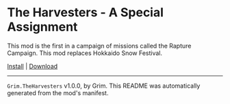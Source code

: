 # The Harvesters - A Special Assignment

This mod is the first in a campaign of missions called the Rapture Campaign. This mod replaces Hokkaido Snow Festival.

[Install](https://hitman-resources.netlify.app/smf-install-link/https://github.com/GrimTheDev-Apps/TheHarvester/releases/latest/download/mod.framework.zip) | [Download](https://github.com/GrimTheDev-Apps/TheHarvester/releases/latest/download/mod.framework.zip)

---

`Grim.TheHarvesters` v1.0.0, by Grim. This README was automatically generated from the mod's manifest.
